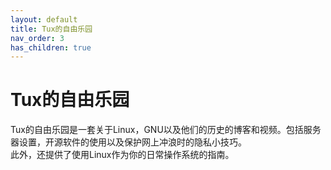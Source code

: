 ```yaml
---
layout: default
title: Tux的自由乐园
nav_order: 3
has_children: true
---
```

# Tux的自由乐园
Tux的自由乐园是一套关于Linux，GNU以及他们的历史的博客和视频。包括服务器设置，开源软件的使用以及保护网上冲浪时的隐私小技巧。  
此外，还提供了使用Linux作为你的日常操作系统的指南。